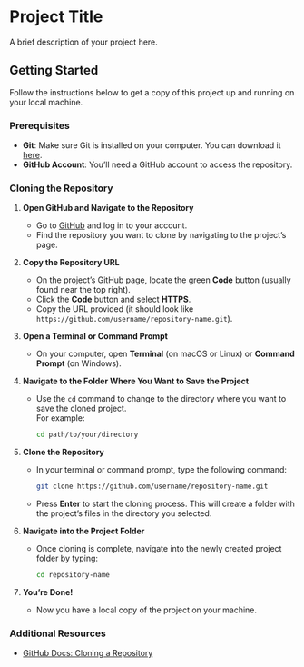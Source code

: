 
# Project Title

A brief description of your project here.

## Getting Started

Follow the instructions below to get a copy of this project up and running on your local machine.

### Prerequisites

- **Git**: Make sure Git is installed on your computer. You can download it [here](https://git-scm.com/downloads).
- **GitHub Account**: You’ll need a GitHub account to access the repository.

### Cloning the Repository

1. **Open GitHub and Navigate to the Repository**  
   - Go to [GitHub](https://github.com/) and log in to your account.
   - Find the repository you want to clone by navigating to the project’s page.

2. **Copy the Repository URL**  
   - On the project’s GitHub page, locate the green **Code** button (usually found near the top right).
   - Click the **Code** button and select **HTTPS**.
   - Copy the URL provided (it should look like `https://github.com/username/repository-name.git`).

3. **Open a Terminal or Command Prompt**  
   - On your computer, open **Terminal** (on macOS or Linux) or **Command Prompt** (on Windows).

4. **Navigate to the Folder Where You Want to Save the Project**  
   - Use the `cd` command to change to the directory where you want to save the cloned project.  
     For example:
     ```bash
     cd path/to/your/directory
     ```

5. **Clone the Repository**  
   - In your terminal or command prompt, type the following command:
     ```bash
     git clone https://github.com/username/repository-name.git
     ```
   - Press **Enter** to start the cloning process. This will create a folder with the project’s files in the directory you selected.

6. **Navigate into the Project Folder**  
   - Once cloning is complete, navigate into the newly created project folder by typing:
     ```bash
     cd repository-name
     ```

7. **You’re Done!**  
   - Now you have a local copy of the project on your machine.

### Additional Resources

- [GitHub Docs: Cloning a Repository](https://docs.github.com/en/repositories/creating-and-managing-repositories/cloning-a-repository)
